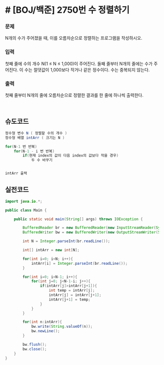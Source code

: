 # # [BOJ/백준] 2750번 수 정렬하기

### 문제

N개의 수가 주어졌을 때, 이를 오름차순으로 정렬하는 프로그램을 작성하시오.

### 입력

첫째 줄에 수의 개수 N(1 ≤ N ≤ 1,000)이 주어진다. 둘째 줄부터 N개의 줄에는 수가 주어진다. 이 수는 절댓값이 1,000보다 작거나 같은 정수이다. 수는 중복되지 않는다.

### 출력

첫째 줄부터 N개의 줄에 오름차순으로 정렬한 결과를 한 줄에 하나씩 출력한다.

<br/>

## 슈도코드

```java
정수형 변수 N ( 정렬할 수의 개수 )
정수형 배열 intArr ( 크기는 N )

for(N-1 번 반복)
	for(N-1 - i 번 반복)
		if(현재 index의 값이 다음 index의 값보다 작을 경우)
			두 수 바꾸기


intArr 출력
```

## 실전코드

```java
import java.io.*;

public class Main {

    public static void main(String[] args) throws IOException {

        BufferedReader br = new BufferedReader(new InputStreamReader(System.in));
        BufferedWriter bw = new BufferedWriter(new OutputStreamWriter(System.out));

        int N = Integer.parseInt(br.readLine());

        int[] intArr = new int[N];

        for(int i=0; i<N; i++){
            intArr[i] = Integer.parseInt(br.readLine());
        }

        for(int i=0; i<N-1; i++){
            for(int j=0; j<N-1-i; j++){
                if(intArr[j]>intArr[j+1]){
                    int temp = intArr[j];
                    intArr[j] = intArr[j+1];
                    intArr[j+1] = temp;
                }
            }
        }

        for(int n:intArr){
            bw.write(String.valueOf(n));
            bw.newLine();
        }

        bw.flush();
        bw.close();
    }
}
```
